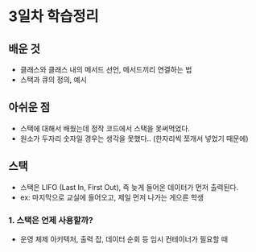# 3일차 학습정리

## 배운 것
* 클래스와 클래스 내의 메서드 선언, 메서드끼리 연결하는 법
* 스택과 큐의 정의, 예시


## 아쉬운 점
* 스택에 대해서 배웠는데 정작 코드에서 스택을 못써먹었다.
* 원소가 두자리 숫자일 경우는 생각을 못했다.. (한자리씩 쪼개서 넣었기 때문에)


## 스택
* 스택은 LIFO (Last In, First Out), 즉 늦게 들어온 데이터가 먼저 출력된다.
* ex: 마지막으로 교실에 들어오고, 제일 먼저 나가는 게으른 학생

### 1. 스택은 언제 사용할까?
* 운영 체제 아키텍처, 출력 잡, 데이터 순회 등 임시 컨테이너가 필요할 때

